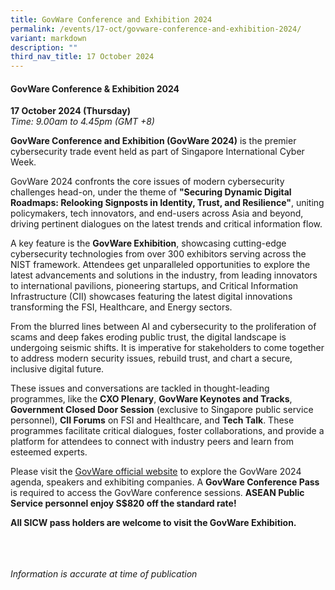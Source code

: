 ```yaml
---
title: GovWare Conference and Exhibition 2024
permalink: /events/17-oct/govware-conference-and-exhibition-2024/
variant: markdown
description: ""
third_nav_title: 17 October 2024
---
```

#### **GovWare Conference &amp; Exhibition 2024**

**17 October 2024 (Thursday)**  
*Time: 9.00am to 4.45pm (GMT +8)*

**GovWare Conference and Exhibition (GovWare 2024)** is the premier cybersecurity trade event held as part of Singapore International Cyber Week.&nbsp;

GovWare 2024 confronts the core issues of modern cybersecurity challenges head-on, under the theme of **"Securing Dynamic Digital Roadmaps: Relooking Signposts in Identity, Trust, and Resilience"**, uniting policymakers, tech innovators, and end-users across Asia and beyond, driving pertinent dialogues on the latest trends and critical information flow.&nbsp;

A key feature is the **GovWare Exhibition**, showcasing cutting-edge cybersecurity technologies from over 300 exhibitors serving across the NIST framework. Attendees get unparalleled opportunities to explore the latest advancements and solutions in the industry, from leading innovators to international pavilions, pioneering startups, and Critical Information Infrastructure (CII) showcases featuring the latest digital innovations transforming the FSI, Healthcare, and Energy sectors.

From the blurred lines between AI and cybersecurity to the proliferation of scams and deep fakes eroding public trust, the digital landscape is undergoing seismic shifts. It is imperative for stakeholders to come together to address modern security issues, rebuild trust, and chart a secure, inclusive digital future.&nbsp;

These issues and conversations are tackled in thought-leading programmes, like the **CXO Plenary**, **GovWare Keynotes and Tracks**, **Government Closed Door Session** (exclusive to Singapore public service personnel), **CII Forums** on FSI and Healthcare, and **Tech Talk**. These programmes facilitate critical dialogues, foster collaborations, and provide a platform for attendees to connect with industry peers and learn from esteemed experts.

Please visit the <a href="https://www.govware.sg/govware/2024/event-info?utm_source=website&amp;utm_medium=sicw-2024" target="blank">GovWare official website</a> to explore the GovWare 2024 agenda, speakers and exhibiting companies. A **GovWare Conference Pass** is required to access the GovWare conference sessions. **ASEAN Public Service personnel enjoy S$820 off the standard rate!&nbsp;**&nbsp;

**All SICW pass holders are welcome to visit the GovWare Exhibition.**

<br><br><br>
*Information is accurate at time of publication*
